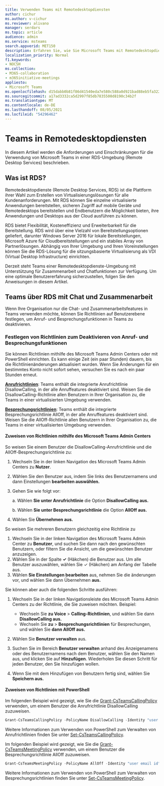 ```yaml
---
title: Verwenden Teams mit Remotedesktopdiensten
author: cichur
ms.author: v-cichur
ms.reviewer: alivano
manager: serdars
ms.topic: article
audience: admin
ms.service: msteams
search.appverid: MET150
description: Erfahren Sie, wie Sie Microsoft Teams mit Remotedesktopdiensten verwenden.
localization_priority: Normal
f1.keywords:
- NOCSH
ms.collection:
- M365-collaboration
- m365initiative-meetings
appliesto:
- Microsoft Teams
ms.openlocfilehash: d15dabb0b81f86d41540eda7e580c588a0d921bad88eb5fa322fd2103b0cac61
ms.sourcegitcommit: a17ad3332ca5d2997f85db7835500d8190c34b2f
ms.translationtype: MT
ms.contentlocale: de-DE
ms.lasthandoff: 08/05/2021
ms.locfileid: "54296462"
---
```

# <a name="teams-in-remote-desktop-services"></a>Teams in Remotedesktopdiensten

In diesem Artikel werden die Anforderungen und Einschränkungen für die Verwendung von Microsoft Teams in einer RDS-Umgebung (Remote Desktop Services) beschrieben.

## <a name="what-is-rds"></a>Was ist RDS?

Remotedesktopdienste (Remote Desktop Services, RDS) ist die Plattform ihrer Wahl zum Erstellen von Virtualisierungslösungen für alle Kundenanforderungen. Mit RDS können Sie einzelne virtualisierte Anwendungen bereitstellen, sicheren Zugriff auf mobile Geräte und Remotedesktops bereitstellen und Endbenutzern die Möglichkeit bieten, ihre Anwendungen und Desktops aus der Cloud ausführen zu können.

RDS bietet Flexibilität, Kosteneffizienz und Erweiterbarkeit für die Bereitstellung. RDS wird über eine Vielzahl von Bereitstellungsoptionen geliefert, darunter Windows Server 2016 für lokale Bereitstellungen, Microsoft Azure für Cloudbereitstellungen und ein stabiles Array von Partnerlösungen.
Abhängig von Ihrer Umgebung und Ihren Voreinstellungen können Sie die RDS-Lösung für die sitzungsbasierte Virtualisierung als VDI (Virtual Desktop Infrastructure) einrichten.

Derzeit steht Teams einer Remotedesktopdienste-Umgebung mit Unterstützung für Zusammenarbeit und Chatfunktionen zur Verfügung. Um eine optimale Benutzererfahrung sicherzustellen, folgen Sie den Anweisungen in diesem Artikel.

## <a name="teams-on-rds-with-chat-and-collaboration"></a>Teams über RDS mit Chat und Zusammenarbeit

Wenn Ihre Organisation nur die Chat- und Zusammenarbeitsfeatures in Teams verwenden möchte, können Sie Richtlinien auf Benutzerebene festlegen, um Anruf- und Besprechungsfunktionen in Teams zu deaktivieren.

### <a name="set-policies-to-turn-off-calling-and-meeting-functionality"></a>Festlegen von Richtlinien zum Deaktivieren von Anruf- und Besprechungsfunktionen

Sie können Richtlinien mithilfe des Microsoft Teams Admin Centers oder mit PowerShell einrichten. Es kann einige Zeit (ein paar Stunden) dauern, bis die Richtlinienänderungen aktualisiert wurden. Wenn Sie Änderungen für ein bestimmtes Konto nicht sofort sehen, versuchen Sie es nach ein paar Stunden erneut.

[**Anrufrichtlinien**](teams-calling-policy.md): Teams enthält die integrierte Anrufrichtlinie DisallowCalling, in der alle Anruffeatures deaktiviert sind. Weisen Sie die DisallowCalling-Richtlinie allen Benutzern in Ihrer Organisation zu, die Teams in einer virtualisierten Umgebung verwenden.

[**Besprechungsrichtlinien**](meeting-policies-in-teams.md): Teams enthält die integrierte Besprechungsrichtlinie AllOff, in der alle Anruffeatures deaktiviert sind. Weisen Sie die AllOff-Richtlinie allen Benutzern in Ihrer Organisation zu, die Teams in einer virtualisierten Umgebung verwenden.

#### <a name="assign-policies-using-the-microsoft-teams-admin-center"></a>Zuweisen von Richtlinien mithilfe des Microsoft Teams Admin Centers

So weisen Sie einem Benutzer die DisallowCalling-Anrufrichtlinie und die AllOff-Besprechungsrichtlinie zu:

1. Wechseln Sie in der linken Navigation des Microsoft Teams Admin Centers zu **Nutzer**.
2. Wählen Sie den Benutzer aus, indem Sie links des Benutzernamens und dann Einstellungen **bearbeiten auswählen.**
3. Gehen Sie wie folgt vor:

    a.  Wählen **Sie unter Anrufrichtlinie** die Option **DisallowCalling aus.**

    b.  Wählen **Sie unter Besprechungsrichtlinie** die Option **AllOff aus.**

4. Wählen Sie **Übernehmen aus.**

So weisen Sie mehreren Benutzern gleichzeitig eine Richtlinie zu

1. Wechseln Sie in der linken Navigation des Microsoft Teams Admin Center zu **Benutzer**, und suchen Sie dann nach den gewünschten Benutzern, oder filtern Sie die Ansicht, um die gewünschten Benutzer anzuzeigen.
2. Wählen Sie in der Spalte **&#x2713;** (Häkchen) die Benutzer aus. Um alle Benutzer auszuwählen, wählen Sie &#x2713; (Häkchen) am Anfang der Tabelle aus.
3. Wählen **Sie Einstellungen bearbeiten** aus, nehmen Sie die änderungen vor, und wählen Sie dann Übernehmen **aus.**

Sie können aber auch die folgenden Schritte ausführen:

1. Wechseln Sie in der linken Navigationsleiste des Microsoft Teams Admin Centers zu der Richtlinie, die Sie zuweisen möchten. Beispiel:

    - Wechseln Sie **zu Voice**  >  **Calling-Richtlinien**, und wählen Sie dann **DisallowCalling aus.**
    - Wechseln Sie **zu**  >  **Besprechungsrichtlinien** für Besprechungen, und wählen Sie **dann AllOff aus.**

2. Wählen Sie **Benutzer verwalten** aus.
3. Suchen Sie im Bereich **Benutzer verwalten** anhand des Anzeigenamens oder des Benutzernamens nach dem Benutzer, wählen Sie den Namen aus, und klicken Sie auf **Hinzufügen**. Wiederholen Sie diesen Schritt für jeden Benutzer, den Sie hinzufügen wollen.
4. Wenn Sie mit dem Hinzufügen von Benutzern fertig sind, wählen Sie **Speichern aus.**

#### <a name="assign-policies-using-powershell"></a>Zuweisen von Richtlinien mit PowerShell

Im folgenden Beispiel wird gezeigt, wie Sie die [Grant-CsTeamsCallingPolicy](/powershell/module/skype/grant-csteamscallingpolicy) verwenden, um einem Benutzer die Anrufrichtlinie DisallowCalling zuzuweisen.

```PowerShell
Grant-CsTeamsCallingPolicy -PolicyName DisallowCalling -Identity "user email id"
```

Weitere Informationen zum Verwenden von PowerShell zum Verwalten von Anrufrichtlinien finden Sie unter [Set-CsTeamsCallingPolicy](/powershell/module/skype/set-csteamscallingpolicy).

Im folgenden Beispiel wird gezeigt, wie Sie die [Grant-CsTeamsMeetingPolicy](/powershell/module/skype/grant-csteamsmeetingpolicy) verwenden, um einem Benutzer die Besprechungsrichtlinie AllOff zuzuweisen.

```PowerShell
Grant-CsTeamsMeetingPolicy -PolicyName AllOff -Identity "user email id"
```

Weitere Informationen zum Verwenden von PowerShell zum Verwalten von Besprechungsrichtlinien finden Sie unter [Set-CsTeamsMeetingPolicy](/powershell/module/skype/set-csteamsmeetingpolicy).